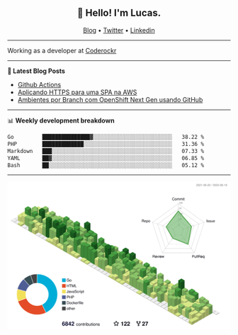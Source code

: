 <h2 align="center">👋 Hello! I'm Lucas.</h2>
<p align="center">
  <a href="https://www.lucassabreu.net.br/">Blog</a> •
  <a href="https://twitter.com/lucassabreu">Twitter</a> •
  <a href="https://www.linkedin.com/in/lucassantosabreu/">Linkedin</a>
</p>

---

Working as a developer at [Coderockr](https://github.com/Coderockr)

---

**📝 Latest Blog Posts**

<!-- BLOG-POST-LIST:START -->
- [Github Actions](https://www.lucassabreu.net.br/post/github-actions/)
- [Aplicando HTTPS para uma SPA na AWS](https://www.lucassabreu.net.br/post/aplicando-https-para-uma-spa-na-aws/)
- [Ambientes por Branch com OpenShift Next Gen usando GitHub](https://www.lucassabreu.net.br/post/ambientes-por-branch-com-openshift-next-gen-usando-github/)
<!-- BLOG-POST-LIST:END -->

---

📊 **Weekly development breakdown**
<!--START_SECTION:waka-->
```text
Go         ███████████████▓░░░░░░░░░░░░░░░░░░░░░░░░░   38.22 % 
PHP        █████████████░░░░░░░░░░░░░░░░░░░░░░░░░░░░   31.36 % 
Markdown   ███░░░░░░░░░░░░░░░░░░░░░░░░░░░░░░░░░░░░░░   07.33 % 
YAML       ██▓░░░░░░░░░░░░░░░░░░░░░░░░░░░░░░░░░░░░░░   06.85 % 
Bash       ██░░░░░░░░░░░░░░░░░░░░░░░░░░░░░░░░░░░░░░░   05.12 % 
```
<!--END_SECTION:waka-->

---

![](./profile-3d-contrib/profile-green-animate.svg)
